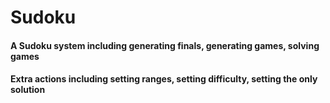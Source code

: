 # Sudoku
#### A Sudoku system including generating finals, generating games, solving games
#### Extra actions including setting ranges, setting difficulty, setting the only solution
